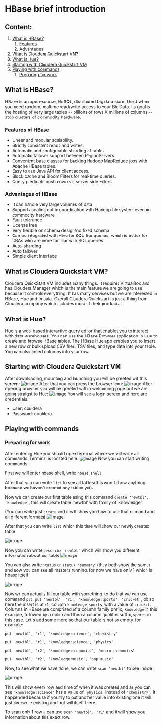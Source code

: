# HBase brief introduction

## Content:
1. [What is HBase?](#what-is-hbase)
   1. [Features](#features-of-hbase)
   2. [Advantages](#advantages-of-hbase)
2. [What is Cloudera Quickstart VM?](#what-is-cloudera-quickstart-vm)
3. [What is Hue?](#what-is-hue)
4. [Starting with Cloudera Quickstart VM](#starting-with-cloudera-quickstart-vm)
5. [Playing with commands](#playing-with-commands)
   1. [Preparing for work](#preparing-for-work)

## What is HBase?
HBase is an open-source, NoSQL, distributed big data store. Used when you need random, realtime read/write access to your Big Data. Its goal is the hosting of very large tables -- billions of rows X millions of columns -- atop clusters of commodity hardware.

### Features of HBase
- Linear and modular scalability.
- Strictly consistent reads and writes.
- Automatic and configurable sharding of tables
- Automatic failover support between RegionServers.
- Convenient base classes for backing Hadoop MapReduce jobs with Apache HBase tables.
- Easy to use Java API for client access.
- Block cache and Bloom Filters for real-time queries.
- Query predicate push down via server side Filters

### Advantages of HBase
- It can handle very large volumes of data
- Supports scaling out in coordination with Hadoop file system even on commodity hardware
- Fault tolerance
- License free
- Very flexible on schema design/no fixed schema
- Can be integrated with Hive for SQL-like queries, which is better for DBAs who are more familiar with SQL queries
- Auto-sharding
- Auto failover
- Simple client interface

## What is Cloudera Quickstart VM?
Cloudera QuickStart VM includes many things. It requires VirtualBox and has Cloudera Manager which is the main feature we are going to use because it controls everything. It has many services but we are interested in HBase, Hue and Impala. Overall Cloudera Quickstart is just a thing from Cloudera company which includes most of their products.

## What is Hue?
Hue is a web-based interactive query editor that enables you to interact with data warehouses. You can use the HBase Browser application in Hue to create and browse HBase tables.
The HBase Hue app enables you to insert a new row or bulk upload CSV files, TSV files, and type data into your table. You can also insert columns into your row.


## Starting with Cloudera Quickstart VM
After downloading, mounting and launching you will be greeted wit this screen:
![image](https://user-images.githubusercontent.com/70970346/166999932-3816e44e-1155-423a-a9b4-e46135bf1690.png)
After that you can press the browser icon:
![image](https://user-images.githubusercontent.com/70970346/167001875-f44efd76-3f0a-4357-9558-3626ff659d98.png)
After opening browser you will be greeted with a welcoming page but we are going straight to Hue:
![image](https://user-images.githubusercontent.com/70970346/167003112-ab0527ee-30db-4eb2-9219-d757c7de6112.png)
You will see a login screen and here are credentials:
- User: couldera
- Password: couldera

## Playing with commands

### Preparing for work

After entering Hue you should open terminal where we will write all commands.
Terminal is located here:
![image](https://user-images.githubusercontent.com/70970346/167005555-5a315e5e-174f-4500-a268-6f6df679312f.png)
Now you can start writing commands.

First we will enter hbase shell, write `hbase shell`

After that you can write `list` to see all tables(this won't show anything because we haven't created any tables yet).

Now we can create our first table using this command `create 'newtbl', 'knowledge'`, this will create table 'newtbl' with family of 'knowledge'.


(You can write just `create` and it will show you how to use that comand and all different formats)
![image](https://user-images.githubusercontent.com/70970346/167012612-01a7f9ee-73ee-4620-84e4-32f252c09cf7.png)

After that you can write `list` which this time will show our newly created table

![image](https://user-images.githubusercontent.com/70970346/167012822-af55a586-e72a-422a-8363-a3260d5cd181.png)

Now you can write `describe 'newtbl'` which will show you different information about our table
![image](https://user-images.githubusercontent.com/70970346/167013139-74f80402-83e9-41ad-a13f-6b9f10b3698c.png)

You can also write `status` or `status 'summary'`(they both show the same) and now you can see all masters running, for now we have only 1 which is hbase itself

![image](https://user-images.githubusercontent.com/70970346/167013568-ea4925ca-017a-4597-b37e-465666c9f3bf.png)

Now wr can actually fill our table with something, to do that we can use command `put`.
`put 'newtbl', 'r1', 'knowledge:sports', 'cricket'`, ok so here the insert is at `r1`, column `knowledge:sports`, with a value of `cricket`. Columns in HBase are comprised of a column family prefix, `knowledge` in this example, followed by a colon and then a column qualifier suffix, `sports` in this case.
Let's add some more so that our table is not so empty, for example:

`put 'newtbl', 'r1', 'knowledge:science', 'chemistry'`

`put 'newtbl', 'r1', 'knowledge:science', 'physics'`

`put 'newtbl', 'r2', 'knowledge:economics', 'macro economics'`

`put 'newtbl', 'r2', 'knowledge:music', 'pop music'`

Now, to see what we have done, we can write `scan 'newtbl'` to see inside

![image](https://user-images.githubusercontent.com/70970346/167015651-3add7a59-83d9-4db9-b917-a21d0f4f5c5d.png)

This will show every row and time of when it was created and as you can see `'knowledge:science'` has a value of `'physics'` instead of `'chemistry'`. It happended because if you try to put another value into existing one it will just overwrite existing and put will itself there.

To scan only 1 row u can use `scan 'newtbl', 'r1'` and it will show you information about this exact row.


